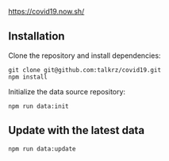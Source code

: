 https://covid19.now.sh/

## Installation

Clone the repository and install dependencies:
```
git clone git@github.com:talkrz/covid19.git
npm install
```

Initialize the data source repository:
```
npm run data:init
```

## Update with the latest data

```
npm run data:update
```
